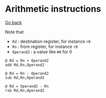 # Arithmetic instructions

[Go back](..)

Note that 

* ``Rd`` : destination register, for instance ``r0``
* ``Rn`` : from register, for instance ``r0``
* ``Operand2`` : a value like `#0` for 0

```asm6502
@ Rd = Rn + Operand2
add Rd,Rn,Operand2

@ Rd = Rn - Operand2
sub Rd,Rn,Operand2

@ Rd = Operand2 - Rn
rsb Rd,Rn,Operand2
```

